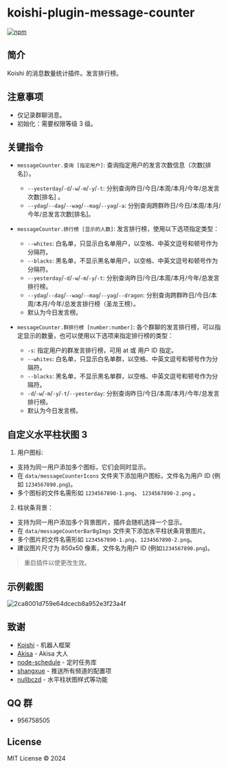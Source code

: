 # koishi-plugin-message-counter

[![npm](https://img.shields.io/npm/v/koishi-plugin-message-counter?style=flat-square)](https://www.npmjs.com/package/koishi-plugin-message-counter)

## 简介

Koishi 的消息数量统计插件。发言排行榜。

## 注意事项

- 仅记录群聊消息。
- 初始化：需要权限等级 3 级。

## 关键指令

- `messageCounter.查询 [指定用户]`: 查询指定用户的发言次数信息（次数[排名]）。

  - `--yesterday`/`-d`/`-w`/`-m`/`-y`/`-t`: 分别查询昨日/今日/本周/本月/今年/总发言次数[排名] 。
  - `--ydag`/`--dag`/`--wag`/`--mag`/`--yag`/`-a`: 分别查询跨群昨日/今日/本周/本月/今年/总发言次数[排名]。


- `messageCounter.排行榜 [显示的人数]`: 发言排行榜，使用以下选项指定类型：

  - `--whites`: 白名单，只显示白名单用户，以空格、中英文逗号和顿号作为分隔符。
  - `--blacks`: 黑名单，不显示黑名单用户，以空格、中英文逗号和顿号作为分隔符。
  - `--yesterday`/`-d`/`-w`/`-m`/`-y`/`-t`:  分别查询昨日/今日/本周/本月/今年/总发言排行榜。
  - `--ydag`/`--dag`/`--wag`/`--mag`/`--yag`/`--dragon`: 分别查询跨群昨日/今日/本周/本月/今年/总发言排行榜（圣龙王榜）。
  - 默认为今日发言榜。

- `messageCounter.群排行榜 [number:number]`:  各个群聊的发言排行榜，可以指定显示的数量，也可以使用以下选项来指定排行榜的类型：

  - `-s`: 指定用户的群发言排行榜，可用 at 或 用户 ID 指定。
  - `--whites`: 白名单，只显示白名单群，以空格、中英文逗号和顿号作为分隔符。
  - `--blacks`: 黑名单，不显示黑名单群，以空格、中英文逗号和顿号作为分隔符。
  - `-d`/`-w`/`-m`/`-y`/`-t`/`--yesterday`: 分别查询昨日/今日/本周/本月/今年/总发言排行榜️。
  - 默认为今日发言榜。

## 自定义水平柱状图 3

1. 用户图标:

- 支持为同一用户添加多个图标，它们会同时显示。
- 在 `data/messageCounterIcons` 文件夹下添加用户图标，文件名为用户 ID (例如 `1234567890.png`)。
- 多个图标的文件名需形如  `1234567890-1.png`、 `1234567890-2.png` 。

2. 柱状条背景：

- 支持为同一用户添加多个背景图片，插件会随机选择一个显示。
- 在 `data/messageCounterBarBgImgs` 文件夹下添加水平柱状条背景图片。
- 多个图片的文件名需形如 `1234567890-1.png`、`1234567890-2.png`。
- 建议图片尺寸为 850x50 像素，文件名为用户 ID (例如`1234567890.png`)。

> 重启插件以使更改生效。

## 示例截图

![2ca8001d759e64dcecb8a952e3f23a4f](https://github.com/araea/koishi-plugin-message-counter/assets/120614554/3eb50393-00a2-4400-b4fd-d54d3acee390)

## 致谢

* [Koishi](https://koishi.chat/) - 机器人框架
* [Akisa](https://forum.koishi.xyz/u/akisa/summary) - Akisa 大人
* [node-schedule](https://www.npmjs.com/package/node-schedule) - 定时任务库
* [shangxue](https://forum.koishi.xyz/u/shangxue/summary) - 推送所有频道的配置项
* [nullbczd](https://forum.koishi.xyz/u/nullbczd/summary) - 水平柱状图样式等功能

## QQ 群

- 956758505

## License

MIT License © 2024
